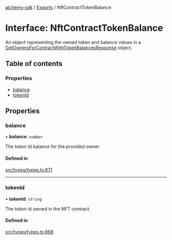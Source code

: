 [alchemy-sdk](../README.md) / [Exports](../modules.md) / NftContractTokenBalance

# Interface: NftContractTokenBalance

An object representing the owned token and balance values in a
[GetOwnersForContractWithTokenBalancesResponse](GetOwnersForContractWithTokenBalancesResponse.md) object.

## Table of contents

### Properties

- [balance](NftContractTokenBalance.md#balance)
- [tokenId](NftContractTokenBalance.md#tokenid)

## Properties

### balance

• **balance**: `number`

The token Id balance for the provided owner.

#### Defined in

[src/types/types.ts:871](https://github.com/alchemyplatform/alchemy-sdk-js/blob/aeb51c8/src/types/types.ts#L871)

___

### tokenId

• **tokenId**: `string`

The token id owned in the NFT contract.

#### Defined in

[src/types/types.ts:868](https://github.com/alchemyplatform/alchemy-sdk-js/blob/aeb51c8/src/types/types.ts#L868)

